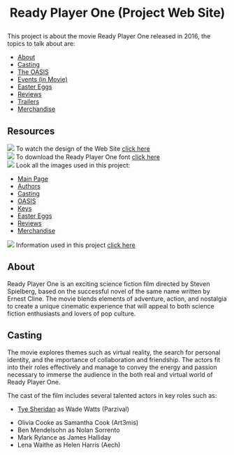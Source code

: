 # <p align="center">Ready Player One (Project Web Site)</p>
This project is about the movie Ready Player One released in 2016, the topics to talk about are:

- [About](#about)
- [Casting](#cast)
- [The OASIS](#oasis)
- [Events (in Movie)](#events)
- [Easter Eggs](#eastereggs)
- [Reviews](#reviews)
- [Trailers](#trailers)
- [Merchandise](#merch)

## Resources
![](https://img.icons8.com/?size=16&id=tWD8qSMmOrON&format=png) To watch the design of the Web Site [click here](assets/design/designProjectRPO.pdf)<br>
![](https://img.icons8.com/?size=16&id=tWD8qSMmOrON&format=png) To download the Ready Player One font [click here](assets/fonts/main-font.ttf)<br>
![](https://img.icons8.com/?size=16&id=tWD8qSMmOrON&format=png) Look all the images used in this project:
- [Main Page](assets/img/main)
- [Authors](assets/img/authors)
- [Casting](assets/img/casting)
- [OASIS](assets/img/oasis)
- [Keys](assets/img/keys)
- [Easter Eggs](assets/img/eastereggs)
- [Reviews](assets/img/reviews)
- [Merchandise](assets/img/merch)

![](https://img.icons8.com/?size=16&id=tWD8qSMmOrON&format=png) Information used in this project [click here](assets/info.txt)

## About
<p name="about">
  Ready Player One is an exciting science fiction film directed by Steven Spielberg, based on the successful novel of the same name written by Ernest Cline. The movie blends elements of adventure, action, and nostalgia to create a unique cinematic experience that will appeal to both science fiction enthusiasts and lovers of pop culture.
</p>

## Casting
<p name="cast">
  The movie explores themes such as virtual reality, the search for personal identity, and the importance of collaboration and friendship. The actors fit into their roles effectively and manage to convey the energy and passion necessary to immerse the audience in the both real and virtual world of Ready Player One.

The cast of the film includes several talented actors in key roles such as:

- <p><a href="https://en.wikipedia.org/wiki/Tye_Sheridan" target="_blank">Tye Sheridan</a> as Wade Watts (Parzival)</p>
- Olivia Cooke as Samantha Cook (Art3mis)
- Ben Mendelsohn as Nolan Sorrento
- Mark Rylance as James Halliday
- Lena Waithe as Helen Harris (Aech)
</p>





